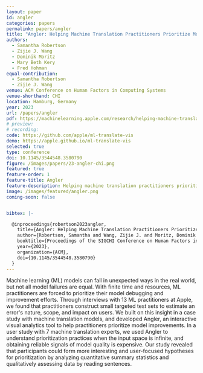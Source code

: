```yaml
---
layout: paper
id: angler
categories: papers
permalink: papers/angler
title: "Angler: Helping Machine Translation Practitioners Prioritize Model Improvements"
authors: 
  - Samantha Robertson
  - Zijie J. Wang
  - Dominik Moritz
  - Mary Beth Kery
  - Fred Hohman
equal-contribution:
  - Samantha Robertson
  - Zijie J. Wang
venue: ACM Conference on Human Factors in Computing Systems
venue-shorthand: CHI
location: Hamburg, Germany
year: 2023
url: /papers/angler
pdf: https://machinelearning.apple.com/research/helping-machine-translation
# preview: 
# recording:
code: https://github.com/apple/ml-translate-vis
demo: https://apple.github.io/ml-translate-vis
selected: true
type: conference
doi: 10.1145/3544548.3580790
figure: /images/papers/23-angler-chi.png
featured: true
feature-order: 1
feature-title: Angler
feature-description: Helping machine translation practitioners prioritize model improvements
image: /images/featured/angler.png
coming-soon: false


bibtex: |-

  @inproceedings{robertson2023angler,
    title={Angler: Helping Machine Translation Practitioners Prioritize Model Improvements},
    author={Robertson, Samantha and Wang, Zijie J. and Moritz, Dominik and Kery, Mary Beth and Hohman, Fred},
    booktitle={Proceedings of the SIGCHI Conference on Human Factors in Computing Systems},
    year={2023},
    organization={ACM},
    doi={10.1145/3544548.3580790}
  }
---
```


Machine learning (ML) models can fail in unexpected ways in the real world, but not all model failures are equal.
With finite time and resources, ML practitioners are forced to prioritize their model debugging and improvement efforts.
Through interviews with 13 ML practitioners at Apple, we found that practitioners construct small targeted test sets to estimate an error's nature, scope, and impact on users.
We built on this insight in a case study with machine translation models, and developed Angler, an interactive visual analytics tool to help practitioners prioritize model improvements.
In a user study with 7 machine translation experts, we used Angler to understand prioritization practices when the input space is infinite, and obtaining reliable signals of model quality is expensive.
Our study revealed that participants could form more interesting and user-focused hypotheses for prioritization by analyzing quantitative summary statistics and qualitatively assessing data by reading sentences.
